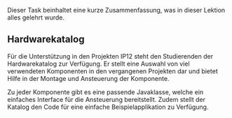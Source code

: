Dieser Task beinhaltet eine kurze Zusammenfassung, was in dieser Lektion alles gelehrt wurde.

## Hardwarekatalog
Für die Unterstützung in den Projekten IP12 steht den Studierenden der Hardwarekatalog zur Verfügung. Er stellt eine
Auswahl von viel verwendeten Komponenten in den vergangenen Projekten dar und bietet Hilfe in der Montage und Ansteuerung
der Komponente.

Zu jeder Komponente gibt es eine passende Javaklasse, welche ein einfaches Interface für die Ansteuerung bereitstellt.
Zudem stellt der Katalog den Code für eine einfache Beispielapplikation zu Verfügung.

<!-- TODO Zweites Kapitel fehlt, Event Handler -->